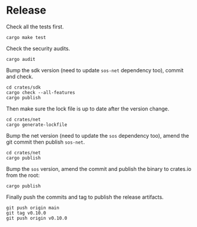 # Release

Check all the tests first.

```
cargo make test
```

Check the security audits.

```
cargo audit
```

Bump the sdk version (need to update `sos-net` dependency too), commit and check.

```
cd crates/sdk
cargo check --all-features
cargo publish
```

Then make sure the lock file is up to date after the version change.

```
cd crates/net
cargo generate-lockfile
```

Bump the net version (need to update the `sos` dependency too), amend the git commit then publish `sos-net`.

```
cd crates/net
cargo publish
```

Bump the `sos` version, amend the commit and publish the binary to crates.io from the root:

```
cargo publish
```

Finally push the commits and tag to publish the release artifacts.

```
git push origin main
git tag v0.10.0
git push origin v0.10.0
```

